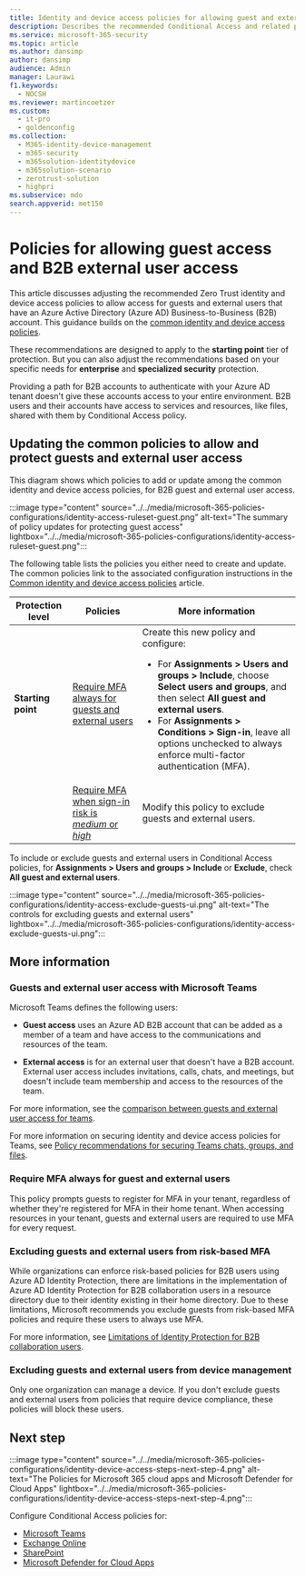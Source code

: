 ```yaml
---
title: Identity and device access policies for allowing guest and external user B2B access - Microsoft 365 for enterprise | Microsoft Docs
description: Describes the recommended Conditional Access and related policies for protecting access of guests and external users.
ms.service: microsoft-365-security
ms.topic: article
ms.author: dansimp
author: dansimp
audience: Admin
manager: Laurawi
f1.keywords: 
  - NOCSH
ms.reviewer: martincoetzer
ms.custom: 
  - it-pro
  - goldenconfig
ms.collection: 
  - M365-identity-device-management
  - m365-security
  - m365solution-identitydevice
  - m365solution-scenario
  - zerotrust-solution
  - highpri
ms.subservice: mdo
search.appverid: met150
---
```


# Policies for allowing guest access and B2B external user access

This article discusses adjusting the recommended Zero Trust identity and device access policies to allow access for guests and external users that have an Azure Active Directory (Azure AD) Business-to-Business (B2B) account. This guidance builds on the [common identity and device access policies](identity-access-policies.md).

These recommendations are designed to apply to the **starting point** tier of protection. But you can also adjust the recommendations based on your specific needs for **enterprise** and **specialized security** protection.

Providing a path for B2B accounts to authenticate with your Azure AD tenant doesn't give these accounts access to your entire environment. B2B users and their accounts have access to services and resources, like files, shared with them by Conditional Access policy.

## Updating the common policies to allow and protect guests and external user access

This diagram shows which policies to add or update among the common identity and device access policies, for B2B guest and external user access.

:::image type="content" source="../../media/microsoft-365-policies-configurations/identity-access-ruleset-guest.png" alt-text="The summary of policy updates for protecting guest access" lightbox="../../media/microsoft-365-policies-configurations/identity-access-ruleset-guest.png":::

The following table lists the policies you either need to create and update. The common policies link to the associated configuration instructions in the [Common identity and device access policies](identity-access-policies.md) article.

|Protection level|Policies|More information|
|---|---|---|
|**Starting point**|[Require MFA always for guests and external users](identity-access-policies.md#require-mfa-based-on-sign-in-risk)|Create this new policy and configure: <ul><li>For **Assignments > Users and groups > Include**, choose **Select users and groups**, and then select **All guest and external users**.</li><li>For **Assignments > Conditions > Sign-in**, leave all options unchecked to always enforce multi-factor authentication (MFA).</li></ul>|
||[Require MFA when sign-in risk is *medium* or *high*](identity-access-policies.md#require-mfa-based-on-sign-in-risk)|Modify this policy to exclude guests and external users.|

To include or exclude guests and external users in Conditional Access policies, for **Assignments > Users and groups > Include** or **Exclude**, check **All guest and external users**.

:::image type="content" source="../../media/microsoft-365-policies-configurations/identity-access-exclude-guests-ui.png" alt-text="The controls for excluding guests and external users" lightbox="../../media/microsoft-365-policies-configurations/identity-access-exclude-guests-ui.png":::

## More information

### Guests and external user access with Microsoft Teams

Microsoft Teams defines the following users:

- **Guest access** uses an Azure AD B2B account that can be added as a member of a team and have access to the communications and resources of the team.

- **External access** is for an external user that doesn't have a B2B account. External user access includes invitations, calls, chats, and meetings, but doesn't include team membership and access to the resources of the team.

For more information, see the [comparison between guests and external user access for teams](/microsoftteams/communicate-with-users-from-other-organizations#compare-external-and-guest-access).

For more information on securing identity and device access policies for Teams, see [Policy recommendations for securing Teams chats, groups, and files](teams-access-policies.md).

### Require MFA always for guest and external users

This policy prompts guests to register for MFA in your tenant, regardless of whether they're registered for MFA in their home tenant. When accessing resources in your tenant, guests and external users are required to use MFA for every request.

### Excluding guests and external users from risk-based MFA

While organizations can enforce risk-based policies for B2B users using Azure AD Identity Protection, there are limitations in the implementation of Azure AD Identity Protection for B2B collaboration users in a resource directory due to their identity existing in their home directory. Due to these limitations, Microsoft recommends you exclude guests from risk-based MFA policies and require these users to always use MFA.

For more information, see [Limitations of Identity Protection for B2B collaboration users](/azure/active-directory/identity-protection/concept-identity-protection-b2b#limitations-of-identity-protection-for-b2b-collaboration-users).

### Excluding guests and external users from device management

Only one organization can manage a device. If you don't exclude guests and external users from policies that require device compliance, these policies will block these users.

## Next step

:::image type="content" source="../../media/microsoft-365-policies-configurations/identity-device-access-steps-next-step-4.png" alt-text="The Policies for Microsoft 365 cloud apps and Microsoft Defender for Cloud Apps" lightbox="../../media/microsoft-365-policies-configurations/identity-device-access-steps-next-step-4.png":::

Configure Conditional Access policies for:

- [Microsoft Teams](teams-access-policies.md)
- [Exchange Online](secure-email-recommended-policies.md)
- [SharePoint](sharepoint-file-access-policies.md)
- [Microsoft Defender for Cloud Apps](mcas-saas-access-policies.md)
 
